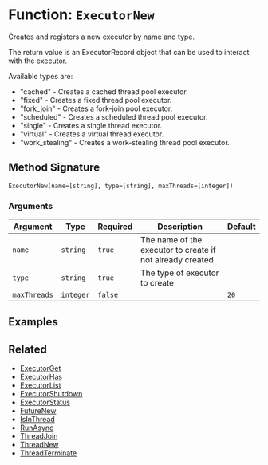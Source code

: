 [comment]: # (Note: This documentation is generated dynamically in the build process.  To modify the contents, change the javadoc on the _invoke method of the BIF class)

# Function: `ExecutorNew`

Creates and registers a new executor by name and type.

The return value is an ExecutorRecord object that can be used to interact with the executor.

 Available types are:
 - "cached" - Creates a cached thread pool executor.
 - "fixed" - Creates a fixed thread pool executor.
 - "fork_join" - Creates a fork-join pool executor.
 - "scheduled" - Creates a scheduled thread pool executor.
 - "single" - Creates a single thread executor.
 - "virtual" - Creates a virtual thread executor.
 - "work_stealing" - Creates a work-stealing thread pool executor.

## Method Signature

```
ExecutorNew(name=[string], type=[string], maxThreads=[integer])
```

### Arguments


| Argument | Type | Required | Description | Default |
|----------|------|----------|-------------|---------|
| `name` | `string` | `true` | The name of the executor to create if not already created |  |
| `type` | `string` | `true` | The type of executor to create |  |
| `maxThreads` | `integer` | `false` |  | `20` |

## Examples



## Related

  * [ExecutorGet](./ExecutorGet.md)
  * [ExecutorHas](./ExecutorHas.md)
  * [ExecutorList](./ExecutorList.md)
  * [ExecutorShutdown](./ExecutorShutdown.md)
  * [ExecutorStatus](./ExecutorStatus.md)
  * [FutureNew](./FutureNew.md)
  * [IsInThread](./IsInThread.md)
  * [RunAsync](./RunAsync.md)
  * [ThreadJoin](./ThreadJoin.md)
  * [ThreadNew](./ThreadNew.md)
  * [ThreadTerminate](./ThreadTerminate.md)

